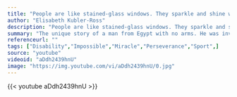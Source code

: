 ```yaml
---
title: "People are like stained-glass windows. They sparkle and shine when the sun is out, but when the darkness sets in, their true beauty is revealed only if there is a light from within."
author: "Elisabeth Kubler-Ross"
description: "People are like stained-glass windows. They sparkle and shine when the sun is out, but when the darkness sets in, their true beauty is revealed only if there is a light from within. - Elisabeth Kubler-Ross quotes from GetInspired365.com"
summary: "The unique story of a man from Egypt with no arms. He was invited as an honour guest of the ITTF President Adham Sharara to visit and enjoy the ZEN-NOH 2014 World Team Table Tennis Championships in Tokyo, Japan."
referenceurl: ""
tags: ["Disability","Impossible","Miracle","Perseverance","Sport",]
source: "youtube"
videoid: "aDdh2439hnU"
image: "https://img.youtube.com/vi/aDdh2439hnU/0.jpg"
---
```


{{< youtube aDdh2439hnU >}}
